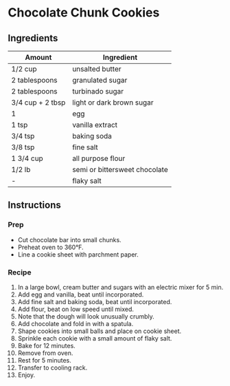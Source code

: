 # Chocolate Chunk Cookies

## Ingredients

| Amount | Ingredient |
| ------ | ---------- |
| 1/2 cup | unsalted butter |
| 2 tablespoons | granulated sugar |
| 2 tablespoons | turbinado sugar |
| 3/4 cup + 2 tbsp | light or dark brown sugar |
| 1 | egg |
| 1 tsp | vanilla extract |
| 3/4 tsp | baking soda |
| 3/8 tsp | fine salt |
| 1 3/4 cup | all purpose flour |
| 1/2 lb | semi or bittersweet chocolate |
| - | flaky salt |

## Instructions

### Prep

- Cut chocolate bar into small chunks.
- Preheat oven to 360°F.
- Line a cookie sheet with parchment paper.

### Recipe

1. In a large bowl, cream butter and sugars with an electric mixer for 5 min.
1. Add egg and vanilla, beat until incorporated.
1. Add fine salt and baking soda, beat until incorporated.
1. Add flour, beat on low speed until mixed.
1. Note that the dough will look unusually crumbly.
1. Add chocolate and fold in with a spatula.
1. Shape cookies into small balls and place on cookie sheet.
1. Sprinkle each cookie with a small amount of flaky salt.
1. Bake for 12 minutes.
1. Remove from oven.
1. Rest for 5 minutes.
1. Transfer to cooling rack.
1. Enjoy.
